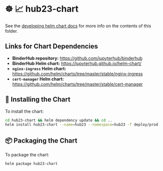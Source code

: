 # :wheel_of_dharma: :chart_with_upwards_trend: hub23-chart

See the [developing helm chart docs](https://helm.sh/docs/developing_charts/) for more info on the contents of this folder.

## Links for Chart Dependencies

- **BinderHub repository:** <https://github.com/jupyterhub/binderhub>
- **BinderHub Helm chart:** <https://jupyterhub.github.io/helm-chart/>
- **`nginx-ingress` Helm chart:** <https://github.com/helm/charts/tree/master/stable/nginx-ingress>
- **`cert-manager` Helm chart:** <https://github.com/helm/charts/tree/master/stable/cert-manager>

## :rocket: Installing the Chart

To install the chart:

```bash
cd hub23-chart && helm dependency update && cd ..
helm install hub23-chart --name=hub23 --namespace=hub23 -f deploy/prod.yaml -f .secret/prod.yaml
```

## :package: Packaging the Chart

To package the chart:

```bash
helm package hub23-chart
```
